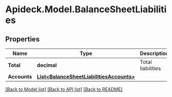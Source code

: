 # Apideck.Model.BalanceSheetLiabilities

## Properties

Name | Type | Description | Notes
------------ | ------------- | ------------- | -------------
**Total** | **decimal** | Total liabilities | 
**Accounts** | [**List&lt;BalanceSheetLiabilitiesAccounts&gt;**](BalanceSheetLiabilitiesAccounts.md) |  | 

[[Back to Model list]](../README.md#documentation-for-models) [[Back to API list]](../README.md#documentation-for-api-endpoints) [[Back to README]](../README.md)

